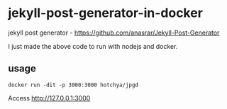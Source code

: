 # jekyll-post-generator-in-docker

jekyll post generator - https://github.com/anasrar/Jekyll-Post-Generator

I just made the above code to run with nodejs and docker.

## usage

```
docker run -dit -p 3000:3000 hotchya/jpgd
```

Access http://127.0.0.1:3000

